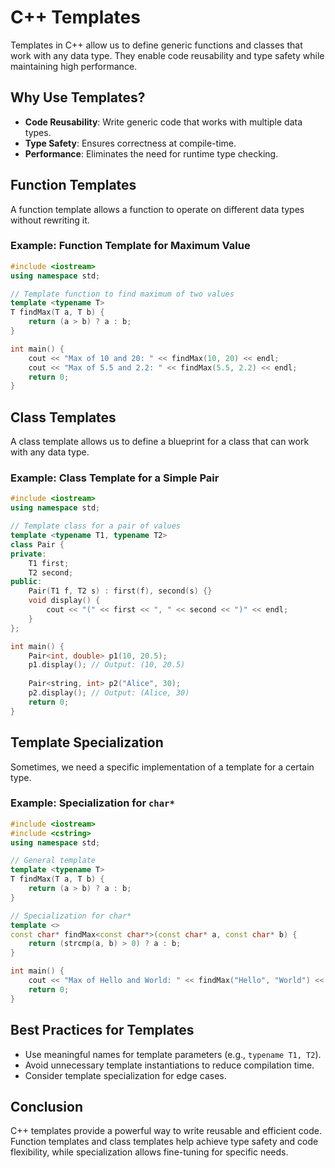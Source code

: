 # C++ Templates

Templates in C++ allow us to define generic functions and classes that work with any data type. They enable code reusability and type safety while maintaining high performance.

## Why Use Templates?
- **Code Reusability**: Write generic code that works with multiple data types.
- **Type Safety**: Ensures correctness at compile-time.
- **Performance**: Eliminates the need for runtime type checking.

## Function Templates
A function template allows a function to operate on different data types without rewriting it.

### Example: Function Template for Maximum Value
```cpp
#include <iostream>
using namespace std;

// Template function to find maximum of two values
template <typename T>
T findMax(T a, T b) {
    return (a > b) ? a : b;
}

int main() {
    cout << "Max of 10 and 20: " << findMax(10, 20) << endl;
    cout << "Max of 5.5 and 2.2: " << findMax(5.5, 2.2) << endl;
    return 0;
}
```

## Class Templates
A class template allows us to define a blueprint for a class that can work with any data type.

### Example: Class Template for a Simple Pair
```cpp
#include <iostream>
using namespace std;

// Template class for a pair of values
template <typename T1, typename T2>
class Pair {
private:
    T1 first;
    T2 second;
public:
    Pair(T1 f, T2 s) : first(f), second(s) {}
    void display() {
        cout << "(" << first << ", " << second << ")" << endl;
    }
};

int main() {
    Pair<int, double> p1(10, 20.5);
    p1.display(); // Output: (10, 20.5)
    
    Pair<string, int> p2("Alice", 30);
    p2.display(); // Output: (Alice, 30)
    return 0;
}
```

## Template Specialization
Sometimes, we need a specific implementation of a template for a certain type.

### Example: Specialization for `char*`
```cpp
#include <iostream>
#include <cstring>
using namespace std;

// General template
template <typename T>
T findMax(T a, T b) {
    return (a > b) ? a : b;
}

// Specialization for char*
template <>
const char* findMax<const char*>(const char* a, const char* b) {
    return (strcmp(a, b) > 0) ? a : b;
}

int main() {
    cout << "Max of Hello and World: " << findMax("Hello", "World") << endl;
    return 0;
}
```

## Best Practices for Templates
- Use meaningful names for template parameters (e.g., `typename T1, T2`).
- Avoid unnecessary template instantiations to reduce compilation time.
- Consider template specialization for edge cases.

## Conclusion
C++ templates provide a powerful way to write reusable and efficient code. Function templates and class templates help achieve type safety and code flexibility, while specialization allows fine-tuning for specific needs.

